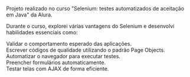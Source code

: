Projeto realizado no curso "Selenium: testes automatizados de aceitação em Java" da Alura. 

Durante o curso, explorei várias vantagens do Selenium e desenvolvi habilidades essenciais como:

Validar o comportamento esperado das aplicações.<br>
Escrever códigos de qualidade utilizando o padrão Page Objects.<br>
Automatizar o navegador para executar testes.<br>
Preencher formulários automaticamente.<br>
Testar telas com AJAX de forma eficiente.<br>
